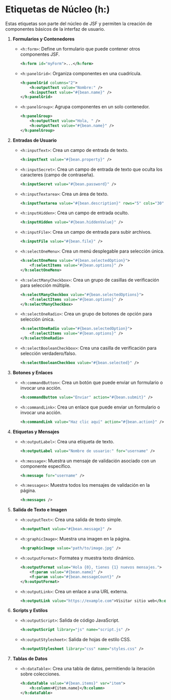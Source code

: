 # Etiquetas de Núcleo (h:)

Estas etiquetas son parte del núcleo de JSF y permiten la creación de componentes básicos de la interfaz de usuario.

1. **Formularios y Contenedores**
   - `<h:form>`: Define un formulario que puede contener otros componentes JSF.
     ```xml
     <h:form id="myForm">...</h:form>
     ```
   - `<h:panelGrid>`: Organiza componentes en una cuadrícula.
     ```xml
     <h:panelGrid columns="2">
         <h:outputText value="Nombre:" />
         <h:inputText value="#{bean.name}" />
     </h:panelGrid>
     ```
   - `<h:panelGroup>`: Agrupa componentes en un solo contenedor.
     ```xml
     <h:panelGroup>
         <h:outputText value="Hola, " />
         <h:outputText value="#{bean.name}" />
     </h:panelGroup>
     ```

2. **Entradas de Usuario**
   - `<h:inputText>`: Crea un campo de entrada de texto.
     ```xml
     <h:inputText value="#{bean.property}" />
     ```
   - `<h:inputSecret>`: Crea un campo de entrada de texto que oculta los caracteres (campo de contraseña).
     ```xml
     <h:inputSecret value="#{bean.password}" />
     ```
   - `<h:inputTextarea>`: Crea un área de texto.
     ```xml
     <h:inputTextarea value="#{bean.description}" rows="5" cols="30" />
     ```
   - `<h:inputHidden>`: Crea un campo de entrada oculto.
     ```xml
     <h:inputHidden value="#{bean.hiddenValue}" />
     ```
   - `<h:inputFile>`: Crea un campo de entrada para subir archivos.
     ```xml
     <h:inputFile value="#{bean.file}" />
     ```
   - `<h:selectOneMenu>`: Crea un menú desplegable para selección única.
     ```xml
     <h:selectOneMenu value="#{bean.selectedOption}">
         <f:selectItems value="#{bean.options}" />
     </h:selectOneMenu>
     ```
   - `<h:selectManyCheckbox>`: Crea un grupo de casillas de verificación para selección múltiple.
     ```xml
     <h:selectManyCheckbox value="#{bean.selectedOptions}">
         <f:selectItems value="#{bean.options}" />
     </h:selectManyCheckbox>
     ```
   - `<h:selectOneRadio>`: Crea un grupo de botones de opción para selección única.
     ```xml
     <h:selectOneRadio value="#{bean.selectedOption}">
         <f:selectItems value="#{bean.options}" />
     </h:selectOneRadio>
     ```
   - `<h:selectBooleanCheckbox>`: Crea una casilla de verificación para selección verdadero/falso.
     ```xml
     <h:selectBooleanCheckbox value="#{bean.selected}" />
     ```

3. **Botones y Enlaces**
   - `<h:commandButton>`: Crea un botón que puede enviar un formulario o invocar una acción.
     ```xml
     <h:commandButton value="Enviar" action="#{bean.submit}" />
     ```
   - `<h:commandLink>`: Crea un enlace que puede enviar un formulario o invocar una acción.
     ```xml
     <h:commandLink value="Haz clic aquí" action="#{bean.action}" />
     ```

4. **Etiquetas y Mensajes**
   - `<h:outputLabel>`: Crea una etiqueta de texto.
     ```xml
     <h:outputLabel value="Nombre de usuario:" for="username" />
     ```
   - `<h:message>`: Muestra un mensaje de validación asociado con un componente específico.
     ```xml
     <h:message for="username" />
     ```
   - `<h:messages>`: Muestra todos los mensajes de validación en la página.
     ```xml
     <h:messages />
     ```

5. **Salida de Texto e Imagen**
   - `<h:outputText>`: Crea una salida de texto simple.
     ```xml
     <h:outputText value="#{bean.message}" />
     ```
   - `<h:graphicImage>`: Muestra una imagen en la página.
     ```xml
     <h:graphicImage value="path/to/image.jpg" />
     ```
   - `<h:outputFormat>`: Formatea y muestra texto dinámico.
     ```xml
     <h:outputFormat value="Hola {0}, tienes {1} nuevos mensajes.">
         <f:param value="#{bean.name}" />
         <f:param value="#{bean.messageCount}" />
     </h:outputFormat>
     ```
   - `<h:outputLink>`: Crea un enlace a una URL externa.
     ```xml
     <h:outputLink value="https://example.com">Visitar sitio web</h:outputLink>
     ```

6. **Scripts y Estilos**
   - `<h:outputScript>`: Salida de código JavaScript.
     ```xml
     <h:outputScript library="js" name="script.js" />
     ```
   - `<h:outputStylesheet>`: Salida de hojas de estilo CSS.
     ```xml
     <h:outputStylesheet library="css" name="styles.css" />
     ```

7. **Tablas de Datos**
   - `<h:dataTable>`: Crea una tabla de datos, permitiendo la iteración sobre colecciones.
     ```xml
     <h:dataTable value="#{bean.items}" var="item">
         <h:column>#{item.name}</h:column>
     </h:dataTable>
     ```
